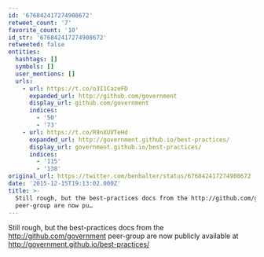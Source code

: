 ```yaml
---
id: '676842417274908672'
retweet_count: '7'
favorite_count: '10'
id_str: '676842417274908672'
retweeted: false
entities:
  hashtags: []
  symbols: []
  user_mentions: []
  urls:
    - url: https://t.co/o3I1CazeFD
      expanded_url: http://github.com/government
      display_url: github.com/government
      indices:
        - '50'
        - '73'
    - url: https://t.co/R9nXUVTeHd
      expanded_url: http://government.github.io/best-practices/
      display_url: government.github.io/best-practices/
      indices:
        - '115'
        - '138'
original_url: https://twitter.com/benbalter/status/676842417274908672
date: '2015-12-15T19:13:02.000Z'
title: >-
  Still rough, but the best-practices docs from the http://github.com/government
  peer-group are now pu…
---
```


Still rough, but the best-practices docs from the http://github.com/government peer-group are now publicly available at http://government.github.io/best-practices/